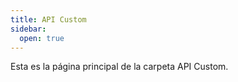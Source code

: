 ```yaml
---
title: API Custom
sidebar:
  open: true
---
```


Esta es la página principal de la carpeta API Custom.

